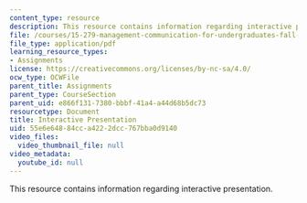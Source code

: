 ```yaml
---
content_type: resource
description: This resource contains information regarding interactive presentation.
file: /courses/15-279-management-communication-for-undergraduates-fall-2012/55e6e64884cca4222dcc767bba0d9140_MIT15_279F12_pres_intrctve.pdf
file_type: application/pdf
learning_resource_types:
- Assignments
license: https://creativecommons.org/licenses/by-nc-sa/4.0/
ocw_type: OCWFile
parent_title: Assignments
parent_type: CourseSection
parent_uid: e866f131-7380-bbbf-41a4-a44d68b5dc73
resourcetype: Document
title: Interactive Presentation
uid: 55e6e648-84cc-a422-2dcc-767bba0d9140
video_files:
  video_thumbnail_file: null
video_metadata:
  youtube_id: null
---
```

This resource contains information regarding interactive presentation.